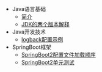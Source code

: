 * Java语言基础
  * [简介](markdown/Program/Java/_readme.md)
  * [JDK的两个版本解释](markdown/Program/Java/Core/JDK的两个版本解释.md)
* Java开发技术
  * [logback配置示例](markdown/Program/Java/logback配置示例.md)
* SpringBoot框架
  * [SpringBoot2配置文件加载顺序](markdown/Program/Java/Spring/SpringBoot2配置文件加载顺序.md)
  * [SpringBoot2单元测试](markdown/Program/Java/Spring/SpringBoot2单元测试.md)
